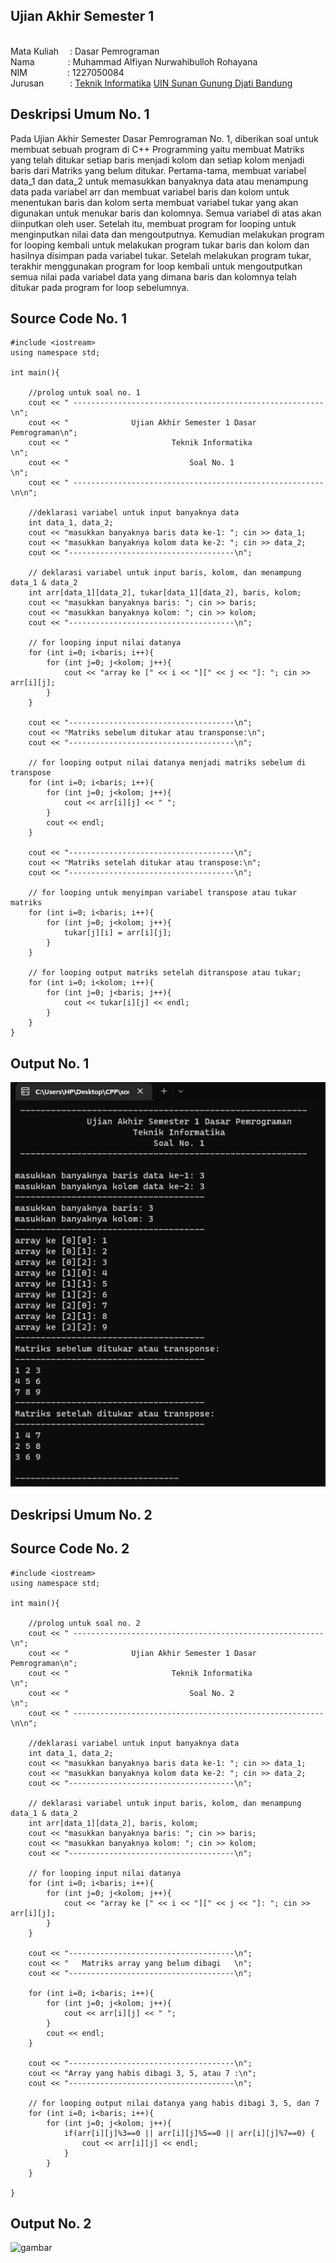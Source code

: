 ## Ujian Akhir Semester 1
<br>Mata Kuliah&ensp;&ensp; : Dasar Pemrograman
<br>Nama&ensp;&ensp;&ensp;&ensp;&ensp;&ensp;&ensp;&nbsp;: Muhammad Alfiyan Nurwahibulloh Rohayana
<br>NIM&emsp;&emsp;&emsp;&emsp;&nbsp; : 1227050084
<br>Jurusan&emsp;&emsp;&emsp;: [Teknik Informatika](http://if.uinsgd.ac.id/) [UIN Sunan Gunung Djati Bandung](https://uinsgd.ac.id/) 

## Deskripsi Umum No. 1

Pada Ujian Akhir Semester Dasar Pemrograman No. 1, diberikan soal untuk membuat sebuah program di C++ Programming yaitu membuat Matriks yang telah ditukar setiap baris menjadi kolom dan setiap kolom menjadi baris dari Matriks yang belum ditukar. Pertama-tama, membuat variabel data_1 dan data_2 untuk memasukkan banyaknya data atau menampung data pada variabel arr dan membuat variabel baris dan kolom untuk menentukan baris dan kolom serta membuat variabel tukar yang akan digunakan untuk menukar baris dan kolomnya. Semua variabel di atas akan diinputkan oleh user. Setelah itu, membuat program for looping untuk menginputkan nilai data dan mengoutputnya. Kemudian melakukan program for looping kembali untuk melakukan program tukar baris dan kolom dan hasilnya disimpan pada variabel tukar. Setelah melakukan program tukar, terakhir menggunakan program for loop kembali untuk mengoutputkan semua nilai pada variabel data yang dimana baris dan kolomnya telah ditukar pada program for loop sebelumnya.

## Source Code No. 1
```
#include <iostream>
using namespace std;

int main(){
	
	//prolog untuk soal no. 1
	cout << " -------------------------------------------------------- \n";
	cout << "              Ujian Akhir Semester 1 Dasar Pemrograman\n";
	cout << "                       Teknik Informatika             \n";
	cout << "                           Soal No. 1                 \n";
	cout << " -------------------------------------------------------- \n\n";
	
	//deklarasi variabel untuk input banyaknya data
	int data_1, data_2;
	cout << "masukkan banyaknya baris data ke-1: "; cin >> data_1;
	cout << "masukkan banyaknya kolom data ke-2: "; cin >> data_2;
	cout << "-------------------------------------\n";
	
	// deklarasi variabel untuk input baris, kolom, dan menampung data_1 & data_2
	int arr[data_1][data_2], tukar[data_1][data_2], baris, kolom;
	cout << "masukkan banyaknya baris: "; cin >> baris;
	cout << "masukkan banyaknya kolom: "; cin >> kolom;
	cout << "-------------------------------------\n";
	
	// for looping input nilai datanya
	for (int i=0; i<baris; i++){
		for (int j=0; j<kolom; j++){
			cout << "array ke [" << i << "][" << j << "]: "; cin >> arr[i][j];
		}
	}
	
	cout << "-------------------------------------\n";
	cout << "Matriks sebelum ditukar atau transponse:\n";
	cout << "-------------------------------------\n";
	
	// for looping output nilai datanya menjadi matriks sebelum di transpose
	for (int i=0; i<baris; i++){
		for (int j=0; j<kolom; j++){
			cout << arr[i][j] << " ";
		}
		cout << endl;
	}
	
	cout << "-------------------------------------\n";
	cout << "Matriks setelah ditukar atau transpose:\n";
	cout << "-------------------------------------\n";
	
	// for looping untuk menyimpan variabel transpose atau tukar matriks
	for (int i=0; i<baris; i++){
		for (int j=0; j<kolom; j++){
			tukar[j][i] = arr[i][j];
		}
	}

	// for looping output matriks setelah ditranspose atau tukar;
	for (int i=0; i<kolom; i++){
		for (int j=0; j<baris; j++){
			cout << tukar[i][j] << endl;
		}
	}	
}
```

## Output No. 1

<img src="screenshot_source_code_UAS_no_1.png">


## Deskripsi Umum No. 2

## Source Code No. 2
```
#include <iostream>
using namespace std;

int main(){
	
	//prolog untuk soal no. 2
	cout << " -------------------------------------------------------- \n";
	cout << "              Ujian Akhir Semester 1 Dasar Pemrograman\n";
	cout << "                       Teknik Informatika             \n";
	cout << "                           Soal No. 2                 \n";
	cout << " -------------------------------------------------------- \n\n";
	
	//deklarasi variabel untuk input banyaknya data
	int data_1, data_2;
	cout << "masukkan banyaknya baris data ke-1: "; cin >> data_1;
	cout << "masukkan banyaknya kolom data ke-2: "; cin >> data_2;
	cout << "-------------------------------------\n";
	
	// deklarasi variabel untuk input baris, kolom, dan menampung data_1 & data_2
	int arr[data_1][data_2], baris, kolom;
	cout << "masukkan banyaknya baris: "; cin >> baris;
	cout << "masukkan banyaknya kolom: "; cin >> kolom;
	cout << "-------------------------------------\n";
	
	// for looping input nilai datanya
	for (int i=0; i<baris; i++){
		for (int j=0; j<kolom; j++){
			cout << "array ke [" << i << "][" << j << "]: "; cin >> arr[i][j];
		}
	}
	
	cout << "-------------------------------------\n";
	cout << "   Matriks array yang belum dibagi   \n";
	cout << "-------------------------------------\n";
	
	for (int i=0; i<baris; i++){
		for (int j=0; j<kolom; j++){
			cout << arr[i][j] << " ";
		}
		cout << endl;
	}
	
	cout << "-------------------------------------\n";
	cout << "Array yang habis dibagi 3, 5, atau 7 :\n";
	cout << "-------------------------------------\n";
	
	// for looping output nilai datanya yang habis dibagi 3, 5, dan 7
	for (int i=0; i<baris; i++){
		for (int j=0; j<kolom; j++){
			if(arr[i][j]%3==0 || arr[i][j]%5==0 || arr[i][j]%7==0) {
				cout << arr[i][j] << endl;
			}
		}
	}

}
```

## Output No. 2

![gambar](https://user-images.githubusercontent.com/70999423/208471293-ced63560-75a1-42b3-8e0b-af7dcd379ded.png)
